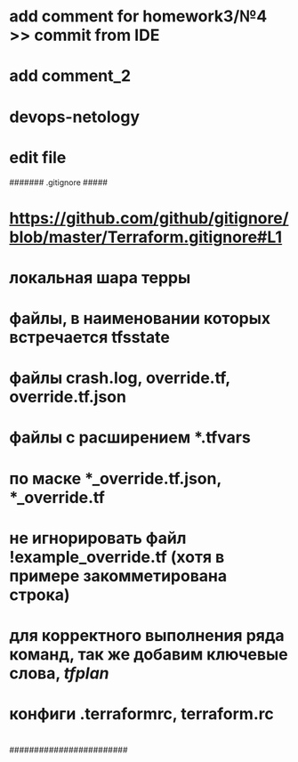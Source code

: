 # add comment for homework3/№4  >> commit from IDE
# add comment_2

# devops-netology
# edit file

####### .gitignore #####
#  https://github.com/github/gitignore/blob/master/Terraform.gitignore#L1
#
#  локальная шара терры
#  файлы, в наименовании которых встречается tfsstate  
#  файлы crash.log, override.tf, override.tf.json
#  файлы с расширением *.tfvars
#  по маске *_override.tf.json, *_override.tf 
#  не игнорировать файл !example_override.tf  (хотя в примере закомметирована строка)
#  для корректного выполнения ряда команд, так же добавим ключевые слова,  *tfplan*
#  конфиги .terraformrc, terraform.rc
#
########################
